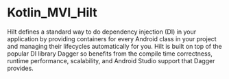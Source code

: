 # Kotlin_MVI_Hilt

Hilt defines a standard way to do dependency injection (DI) in your application by providing containers for every Android class in your project and managing their lifecycles automatically for you. Hilt is built on top of the popular DI library Dagger so benefits from the compile time correctness, runtime performance, scalability, and Android Studio support that Dagger provides.
